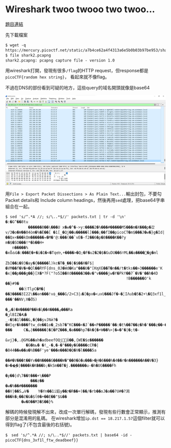 # Wireshark twoo twooo two twoo...

[題目連結](https://play.picoctf.org/practice/challenge/110)

先下載檔案

```console
$ wget -q https://mercury.picoctf.net/static/a7b4ce62a4f4313a6e5b0b03b97be953/shark2.pcapng
$ file shark2.pcapng
shark2.pcapng: pcapng capture file - version 1.0
```

用wireshark打開，發現有很多`/flag`的HTTP request，但response都是`picoCTF{random hex string}`，
看起來就不像flag。

不過在DNS的部份看到可疑的地方，這些query的域名開頭就像是base64

![screenshot](../assets/Wireshark%20twoo%20twooo%20two%20twoo....webp)

用`File > Export Packet Dissections > As Plain Text...`輸出封包，不要勾Packet details和
Include column headings，然後再用`sed`處理，把base64字串組合在一起。

```cosnole
$ sed 's/^.*A //; s/\..*$//' packets.txt | tr -d '\n'
�:�G^��8tu
          ������8��\���U x�w�^�->y:����2�%���#�����M5���m�X���p�갔v/3�o�W��04òm�%�Ѐ��[ �1[_�Qj��u�����l]���;��fI��picoCT�m$���J�w�}g�Id|��Qx<���kOm������٭�M�'@:���(��`vE�-f2��6�p�8����K��?y m�$�SO���!*�b��H+
   n�����% �xǑԂ&�:���E�+�i�1�<�Tqebͧ,+����>�Q;�F�u2�2�$�GuDU��ח6ML��a����΂�g�ml
                                                                              ZbI��i�93�ay�{�����l)kc�T�_��|�$��X�F$|�VM��f�V�+�Ql��RYF{dns_0J�Wd�Ku"���U�"[KɱXE��T�n��/t�tks��>3������e'K    �x|��p���g��}[X�*?F("?o5I��Vd�����3��v�"v����jw�Y�PkY��7`�V�'��h�4D
                                                     !B�����݇�O'k
��}#9�
      ��㋣TlρC�M�|��3����3I22\��әn���!v۵_���G/2>Cۃ|3�[�px�<ɹxU���Jf�~�̓;IΛub�5�2+\�Q3xf1l_2NGn��%~gOy�C���M�մ8�M�����(�\���c�3l�ҟʓ�_�k�-���'��NV;X�ƌS)
                                               �ۺ�)�W����P��k�ʮ��4����ی���Ra
�ڑlBIZ�ꬊ�
_-�S�1l���&,�{��şvJNѝ?� �W]qr�k���ftw_de��1o�_2sb7�^KC���<�J`��<P�����'��:�t%��7��z�h�'���z��~�A�,�4�8�H�     ���     C�ٻ|������]�[�PZ���,�a���hp7�k�{�+W��%>|�=�"�|�;t�-
                                                                   &vj}�,.@GM&��ah�adbeefOQjꉱ̎o��,{WE�$ԑ������
         �G�Խь� �!̳-�,�-�"���y�G����cCR�|�844��ʉ��a�%B��F'ye'���e���D�Q�V�l����5a
                                                                                ��#�V���t��Yv��N����G����W�"��0�ǒ�u���>�Ԩ�6���%�4��r�n������A��V�3}�>��͉�|����k�K���b;�kSm��T�j.�������u-�h�UG����Fh
                                                                                             �y��|d\7��t���+\���P
           ���z��
�w�%��#�������
��V|��SݠV�    Y�Yn��1i錎y��ק�R��+(��/�rb��oJ�a��?U#�?潟���k�;��Ƨ�&�$ΐѲ�+��E��"$&��
       �w�O��M3�S��}%    
 ```

解碼的時候發現解不出來，改成一次單行解碼，發現有些行數會正常顯示，推測有部分是混淆用的亂碼。
在wireshark增加`ip.dst == 18.217.1.57`這個filter就可以得到flag了(不包含最後的右括號)。

```console
$　sed 's/^.*A //; s/\..*$//' packets.txt | base64 -id -
picoCTF{dns_3xf1l_ftw_deadbeef}}
```
